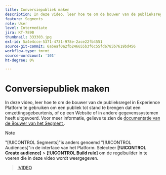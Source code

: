 ```yaml
---
title: Conversiepubliek maken
description: In deze video, leer hoe te om de bouwer van de publieksregel in Experience Platform te gebruiken om een publiek tot stand te brengen dat een omzettingsgebeurtenis, of op een Website of in andere gegevenssystemen heeft uitgevoerd.
feature: Segments
role: User
level: Intermediate
jira: KT-7890
thumbnail: 333303.jpg
exl-id: 5a4e4cce-5371-4731-978e-2ace22fb4551
source-git-commit: 6abeaf0a2fb246655b3f6c55fd6785b7619bd456
workflow-type: tm+mt
source-wordcount: '101'
ht-degree: 0%

---
```


# Conversiepubliek maken

In deze video, leer hoe te om de bouwer van de publieksregel in Experience Platform te gebruiken om een publiek tot stand te brengen dat een omzettingsgebeurtenis, of op een Website of in andere gegevenssystemen heeft uitgevoerd. Voor meer informatie, gelieve te zien de [ documentatie van de Bouwer van het Segment ](https://experienceleague.adobe.com/docs/experience-platform/segmentation/ui/segment-builder.html).

>[!NOTE]
>
> &quot;[!UICONTROL Segments]&quot;is anders genoemd &quot;[!UICONTROL Audiences]&quot;in de interface van het Platform. Selecteer **[!UICONTROL Create audience]** > **[!UICONTROL Build rule]** om de regelbuilder in te voeren die in deze video wordt weergegeven.

>[!VIDEO](https://video.tv.adobe.com/v/333303/?learn=on&enablevpops)

